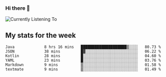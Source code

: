 ### Hi there 👋

![Currently Listening To](https://lastfm-recently-played.vercel.app/api?user=lynziee)

## My stats for the week
<!--START_SECTION:waka-->

```text
Java             8 hrs 16 mins   ████████████████████▒░░░░   80.73 %
JSON             38 mins         █▓░░░░░░░░░░░░░░░░░░░░░░░   06.22 %
Kotlin           28 mins         █░░░░░░░░░░░░░░░░░░░░░░░░   04.60 %
YAML             23 mins         █░░░░░░░░░░░░░░░░░░░░░░░░   03.76 %
Markdown         9 mins          ▒░░░░░░░░░░░░░░░░░░░░░░░░   01.58 %
textmate         9 mins          ▒░░░░░░░░░░░░░░░░░░░░░░░░   01.49 %
```

<!--END_SECTION:waka-->
